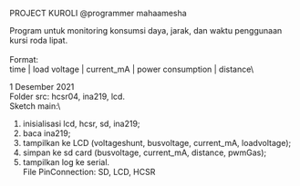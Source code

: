 PROJECT KUROLI
@programmer mahaamesha

Program untuk monitoring konsumsi daya, jarak, dan waktu penggunaan kursi roda lipat.\
\
Format:\
time | load voltage | current_mA | power consumption | distance\




1 Desember 2021\
Folder src: hcsr04, ina219, lcd.\
Sketch main:\
  1. inisialisasi lcd, hcsr, sd, ina219;
  2. baca ina219;
  3. tampilkan ke LCD (voltageshunt, busvoltage, current_mA, loadvoltage);
  4. simpan ke sd card (busvoltage, current_mA, distance, pwmGas);
  5. tampilkan log ke serial.\
File PinConnection: SD, LCD, HCSR
